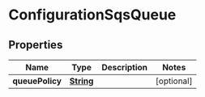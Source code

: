 

# ConfigurationSqsQueue


## Properties

| Name | Type | Description | Notes |
|------------ | ------------- | ------------- | -------------|
|**queuePolicy** | [**String**](String.md) |  |  [optional] |



